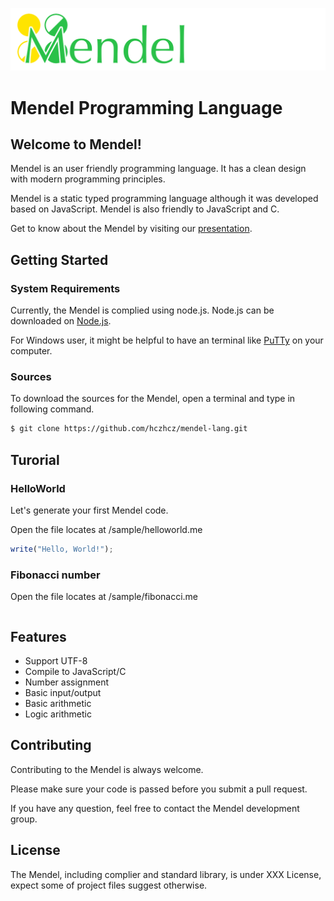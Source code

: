 ![Mendel Logo](mendel_logo_small.png)

# Mendel Programming Language

## Welcome to Mendel!

Mendel is an user friendly programming language. It has a clean design with modern programming principles. 

Mendel is a static typed programming language although it was developed based on JavaScript. Mendel is also friendly to JavaScript and C.

Get to know about the Mendel by visiting our [presentation](http://go.osu.edu/intro2mendel).

## Getting  Started

### System Requirements

Currently, the Mendel is complied using node.js. Node.js can be downloaded on [Node.js](https://nodejs.org).

For Windows user, it might be helpful to have an terminal like [PuTTy](http://www.putty.org/) on your computer.

### Sources

To download the sources for the Mendel, open a terminal and  type in following command.

```bash
$ git clone https://github.com/hczhcz/mendel-lang.git
```

## Turorial

### HelloWorld

Let's generate your first Mendel code. 

Open the file locates at /sample/helloworld.me

```javascript
write("Hello, World!");
```

### Fibonacci number

Open the file locates at /sample/fibonacci.me

```

```

## Features
- Support UTF-8
- Compile to JavaScript/C
- Number assignment 
- Basic input/output
- Basic arithmetic
- Logic arithmetic

## Contributing

Contributing to the Mendel is always welcome. 

Please make sure your code is passed before  you submit a pull request.

If you have any question, feel free to contact the Mendel development group.

## License

The Mendel, including complier and standard library, is under XXX License, expect some of project files suggest otherwise.
